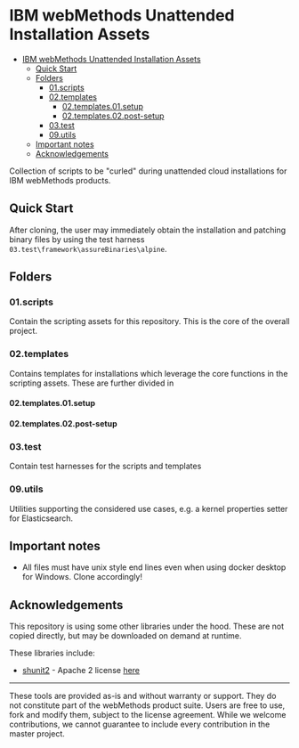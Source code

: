 # IBM webMethods Unattended Installation Assets

- [IBM webMethods Unattended Installation Assets](#ibm-webmethods-unattended-installation-assets)
  - [Quick Start](#quick-start)
  - [Folders](#folders)
    - [01.scripts](#01scripts)
    - [02.templates](#02templates)
      - [02.templates.01.setup](#02templates01setup)
      - [02.templates.02.post-setup](#02templates02post-setup)
    - [03.test](#03test)
    - [09.utils](#09utils)
  - [Important notes](#important-notes)
  - [Acknowledgements](#acknowledgements)

Collection of scripts to be "curled" during unattended cloud installations for IBM webMethods products.

## Quick Start

After cloning, the user may immediately obtain the installation and patching binary files by using the test harness `03.test\framework\assureBinaries\alpine`.

## Folders

### 01.scripts

Contain the scripting assets for this repository. This is the core of the overall project.

### 02.templates

Contains templates for installations which leverage the core functions in the scripting assets. These are further divided in

#### 02.templates.01.setup

#### 02.templates.02.post-setup

### 03.test

Contain test harnesses for the scripts and templates

### 09.utils

Utilities supporting the considered use cases, e.g. a kernel properties setter for Elasticsearch.

## Important notes

- All files must have unix style end lines even when using docker desktop for Windows. Clone accordingly!

## Acknowledgements

This repository is using some other libraries under the hood. These are not copied directly, but may be downloaded on demand at runtime.

These libraries include:

- [shunit2](https://github.com/kward/shunit2) - Apache 2 license [here](https://github.com/kward/shunit2/blob/master/LICENSE)

------------------------------

These tools are provided as-is and without warranty or support. They do not constitute part of the webMethods product suite. Users are free to use, fork and modify them, subject to the license agreement. While we welcome contributions, we cannot guarantee to include every contribution in the master project.

